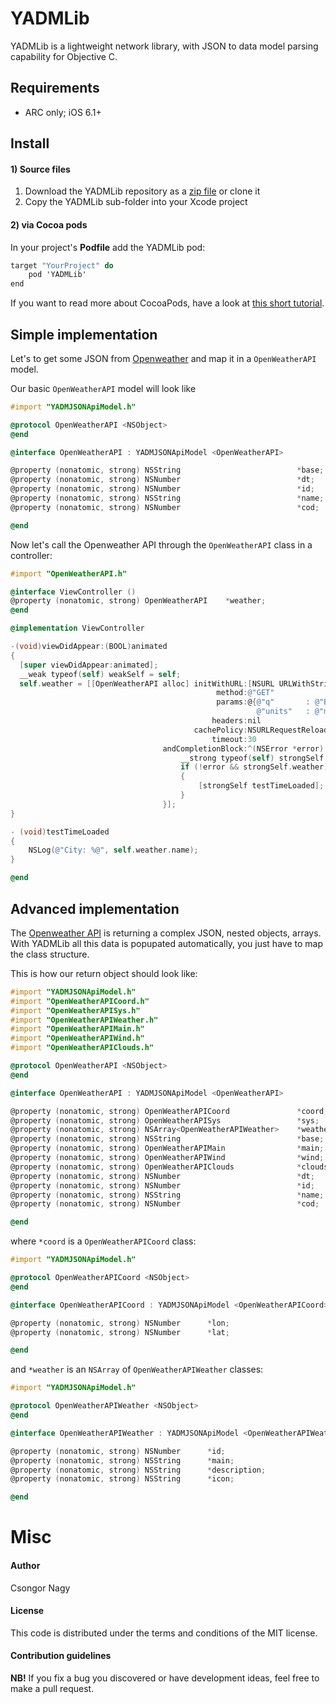 # YADMLib

YADMLib is a lightweight network library, with JSON to data model parsing capability for Objective C.

## Requirements

* ARC only; iOS 6.1+

## Install

#### 1) Source files

1. Download the YADMLib repository as a [zip file](https://github.com/cnagy/YADMLib/archive/master.zip) or clone it
2. Copy the YADMLib sub-folder into your Xcode project

#### 2) via Cocoa pods

In your project's **Podfile** add the YADMLib pod:

```objective-c
target "YourProject" do
	pod 'YADMLib'
end
```
If you want to read more about CocoaPods, have a look at [this short tutorial](http://www.raywenderlich.com/12139/introduction-to-cocoapods).

## Simple implementation

Let's to get some JSON from [Openweather](http://api.openweathermap.org/data/2.5/weather?q=Berlin,de) and map it in a `OpenWeatherAPI` model.

Our basic `OpenWeatherAPI` model will look like

```objective-c
#import "YADMJSONApiModel.h"

@protocol OpenWeatherAPI <NSObject>
@end

@interface OpenWeatherAPI : YADMJSONApiModel <OpenWeatherAPI>

@property (nonatomic, strong) NSString                          *base;
@property (nonatomic, strong) NSNumber                          *dt;
@property (nonatomic, strong) NSNumber                          *id;
@property (nonatomic, strong) NSString                          *name;
@property (nonatomic, strong) NSNumber                          *cod;

@end
```

Now let's call the Openweather API through the `OpenWeatherAPI` class in a controller:

```objective-c
#import "OpenWeatherAPI.h"

@interface ViewController ()
@property (nonatomic, strong) OpenWeatherAPI    *weather;
@end

@implementation ViewController

-(void)viewDidAppear:(BOOL)animated
{
  [super viewDidAppear:animated];
  __weak typeof(self) weakSelf = self;
  self.weather = [[OpenWeatherAPI alloc] initWithURL:[NSURL URLWithString:@"http://api.openweathermap.org/data/2.5/weather"]
                                              method:@"GET"
                                              params:@{@"q"       : @"Berlin,de",
                                                       @"units"   : @"metric"}
                                             headers:nil
                                         cachePolicy:NSURLRequestReloadIgnoringLocalCacheData
                                             timeout:30
                                  andCompletionBlock:^(NSError *error) {
                                      __strong typeof(self) strongSelf = weakSelf;
                                      if (!error && strongSelf.weather)
                                      {
                                          [strongSelf testTimeLoaded];
                                      }
                                  }];
}

- (void)testTimeLoaded
{
    NSLog(@"City: %@", self.weather.name);
}

@end
```
## Advanced implementation

The [Openweather API](http://api.openweathermap.org/data/2.5/weather?q=Berlin,de) is returning a complex JSON, nested objects, arrays. With YADMLib all this data is popupated automatically, you just have to map the class structure.

This is how our return object should look like:

```objective-c
#import "YADMJSONApiModel.h"
#import "OpenWeatherAPICoord.h"
#import "OpenWeatherAPISys.h"
#import "OpenWeatherAPIWeather.h"
#import "OpenWeatherAPIMain.h"
#import "OpenWeatherAPIWind.h"
#import "OpenWeatherAPIClouds.h"

@protocol OpenWeatherAPI <NSObject>
@end

@interface OpenWeatherAPI : YADMJSONApiModel <OpenWeatherAPI>

@property (nonatomic, strong) OpenWeatherAPICoord               *coord;
@property (nonatomic, strong) OpenWeatherAPISys                 *sys;
@property (nonatomic, strong) NSArray<OpenWeatherAPIWeather>    *weather;
@property (nonatomic, strong) NSString                          *base;
@property (nonatomic, strong) OpenWeatherAPIMain                *main;
@property (nonatomic, strong) OpenWeatherAPIWind                *wind;
@property (nonatomic, strong) OpenWeatherAPIClouds              *clouds;
@property (nonatomic, strong) NSNumber                          *dt;
@property (nonatomic, strong) NSNumber                          *id;
@property (nonatomic, strong) NSString                          *name;
@property (nonatomic, strong) NSNumber                          *cod;

@end
```

where `*coord` is a `OpenWeatherAPICoord` class:

```objective-c
#import "YADMJSONApiModel.h"

@protocol OpenWeatherAPICoord <NSObject>
@end

@interface OpenWeatherAPICoord : YADMJSONApiModel <OpenWeatherAPICoord>

@property (nonatomic, strong) NSNumber      *lon;
@property (nonatomic, strong) NSNumber      *lat;

@end
```

and `*weather` is an `NSArray` of `OpenWeatherAPIWeather` classes:

```objective-c
#import "YADMJSONApiModel.h"

@protocol OpenWeatherAPIWeather <NSObject>
@end

@interface OpenWeatherAPIWeather : YADMJSONApiModel <OpenWeatherAPIWeather>

@property (nonatomic, strong) NSNumber      *id;
@property (nonatomic, strong) NSString      *main;
@property (nonatomic, strong) NSString      *description;
@property (nonatomic, strong) NSString      *icon;

@end
```

# Misc

#### Author

Csongor Nagy

#### License

This code is distributed under the terms and conditions of the MIT license. 

#### Contribution guidelines

**NB!** If you fix a bug you discovered or have development ideas, feel free to make a pull request.

